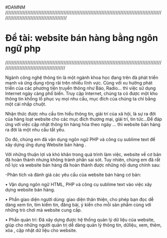 #DAMNM
//////////////////////////////////////////////////////////////////////////////////////////////////////////////////////////////////////////
<p><h1>Đề tài: website bán hàng bằng ngôn ngữ php</h1></p>
/////////////////////////////////////////////////////////////////////////////////////////////////////////////////////////////////////////
<p>Ngành công nghệ thông tin là một ngành khoa học đang trên đà phát triển mạnh và ứng dụng rộng rãi trên nhiều lĩnh vực. Cùng với xu hướng phát triển của các phương tiện truyền thông như Báo, Radio… thì việc sử dụng Internet ngày càng phổ biến. Truy cập Internet, chúng ta có được một kho thông tin khổng lồ phục vụ mọi nhu cầu, mục đích của chúng ta chỉ bằng một cái nhấp chuột.</p> 
<p>Nhận thức được nhu cầu tìm hiểu thông tin, giải trí của xã hội, là sự ra đời của hàng loạt website cho các mục đích thương mại, giải trí, tin tức…Để đáp ứng với việc cập nhật thông tin hàng hóa theo ngày … thì website bán hàng ra đời là một nhu cầu tất yếu.</p>
<p>Do đó, chúng em đã vận dụng ngôn ngữ PHP và công cụ sublime text để xây dựng ứng dụng Website bán hàng . </p>
<p>Với những thuận lợi và khó khăn trong quá trình làm việc, website về cơ bản đã hoàn thành nhưng không tránh phần sai sót. Tuy nhiên, chúng em đã rất nổ lực và website bán hàng đã hoàn thành được những nội dung chính sau: </p>
<p>-Phân tích và đánh giá các yêu cầu của website bán hàng cơ bản:</p>
<p>• Vận dụng ngôn ngữ HTML, PHP và công cụ sublime text  vào việc xây dựng website bán hàng.</p>
<p>• Phần giao diện người dùng: giao diện thân thiện, cho phép bạn đọc dễ dàng xem tin, tìm kiếm tin, đăng bài, ý kiến cho mỗi sản phẩm cùng với những trò chơi mà website cung cấp.</p>
 </p>• Phần quản tri: Đã xây dựng được hệ thống quản lý dữ liệu của website, giúp cho những người quản trị dễ dàng quản lý thông tin, dữliệu, xem, thêm, xóa , cập nhật dữ liệu cho website.</p>




